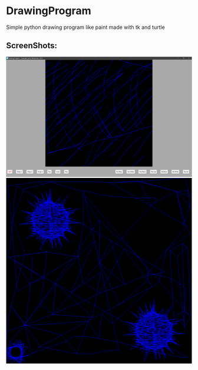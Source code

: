 # DrawingProgram
Simple python drawing program like paint made with tk and turtle
## ScreenShots:
![MainView](https://github.com/SixLeopard/DrawingProgram/blob/master/Screenshots-%20DrawingProgram/gusdfgfghhidg%20MK72.PNG)
![Drawing1](https://github.com/SixLeopard/DrawingProgram/blob/master/Screenshots-%20DrawingProgram/hjhouhuoh.PNG)
